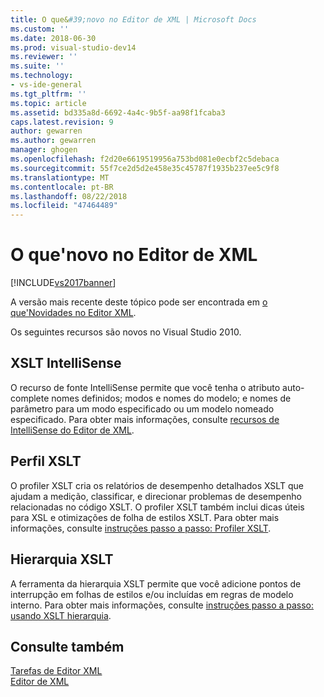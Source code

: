 ```yaml
---
title: O que&#39;novo no Editor de XML | Microsoft Docs
ms.custom: ''
ms.date: 2018-06-30
ms.prod: visual-studio-dev14
ms.reviewer: ''
ms.suite: ''
ms.technology:
- vs-ide-general
ms.tgt_pltfrm: ''
ms.topic: article
ms.assetid: bd335a8d-6692-4a4c-9b5f-aa98f1fcaba3
caps.latest.revision: 9
author: gewarren
ms.author: gewarren
manager: ghogen
ms.openlocfilehash: f2d20e6619519956a753bd081e0ecbf2c5debaca
ms.sourcegitcommit: 55f7ce2d5d2e458e35c45787f1935b237ee5c9f8
ms.translationtype: MT
ms.contentlocale: pt-BR
ms.lasthandoff: 08/22/2018
ms.locfileid: "47464489"
---
```

# <a name="what39s-new-in-the-xml-editor"></a>O que&#39;novo no Editor de XML
[!INCLUDE[vs2017banner](../includes/vs2017banner.md)]

A versão mais recente deste tópico pode ser encontrada em [o que&#39;Novidades no Editor XML](https://docs.microsoft.com/visualstudio/xml-tools/what-s-new-in-the-xml-editor).  
  
  
Os seguintes recursos são novos no Visual Studio 2010.  
  
## <a name="xslt-intellisense"></a>XSLT IntelliSense  
 O recurso de fonte IntelliSense permite que você tenha o atributo auto-complete nomes definidos; modos e nomes do modelo; e nomes de parâmetro para um modo especificado ou um modelo nomeado especificado. Para obter mais informações, consulte [recursos de IntelliSense do Editor de XML](../xml-tools/xml-editor-intellisense-features.md).  
  
## <a name="xslt-profiler"></a>Perfil XSLT  
 O profiler XSLT cria os relatórios de desempenho detalhados XSLT que ajudam a medição, classificar, e direcionar problemas de desempenho relacionadas no código XSLT. O profiler XSLT também inclui dicas úteis para XSL e otimizações de folha de estilos XSLT. Para obter mais informações, consulte [instruções passo a passo: Profiler XSLT](../xml-tools/walkthrough-xslt-profiler.md).  
  
## <a name="xslt-hierarchy"></a>Hierarquia XSLT  
 A ferramenta da hierarquia XSLT permite que você adicione pontos de interrupção em folhas de estilos e/ou incluídas em regras de modelo interno. Para obter mais informações, consulte [instruções passo a passo: usando XSLT hierarquia](../xml-tools/walkthrough-using-xslt-hierarchy.md).  
  
## <a name="see-also"></a>Consulte também  
 [Tarefas de Editor XML](../xml-tools/xml-editor-tasks.md)   
 [Editor de XML](../xml-tools/xml-editor.md)




